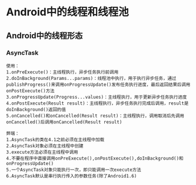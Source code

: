 # Android中的线程和线程池

## Android中的线程形态

### AsyncTask

    使用：
    1.onPreExecute()：主线程执行，异步任务执行前调用
    2.doInBackground(Params...params)：线程池中执行，用于执行异步任务，通过publishProgress()来调用onProgressUpdate()发布任务执行进度，最后返回结果后调用onPostExecute()方法
    3.onProgressUpdate(Progress...values)：主线程执行，用于更新异步任务执行进度
    4.onPostExecute(Result result)：主线程执行，异步任务执行完成后调用，result是doInBackground()返回的值
    5.onCancelled()和onCancelled(Result result)：主线程执行，调用取消后先调用onCancelled()后调用onCancelled(Result result)

    弊端：
    1.AsyncTask的类在4.1之前必须在主线程中加载
    2.AsyncTask对象必须在主线程中创建
    3.execute方法必须在主线程中调用
    4.不要在程序中直接调用onPreExecute(),onPostExecute(),doInBackground()和onProgressUpdate()
    5.一个AsyncTask对象只能执行一次，即只能调用一次execute方法
    6.AsyncTask默认是串行执行传入的参数任务(除了Android1.6)

